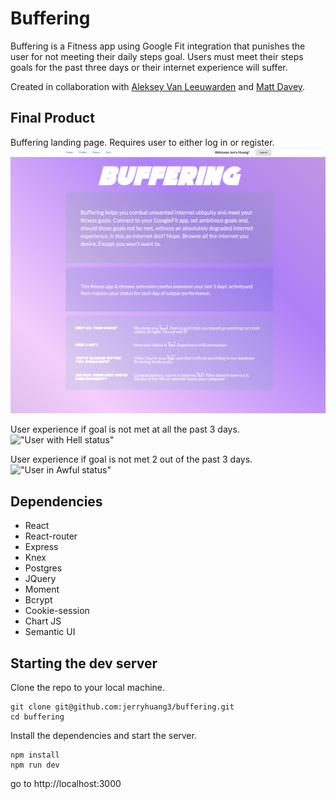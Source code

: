 # Buffering

Buffering is a Fitness app using Google Fit integration that punishes the user for not meeting their daily steps goal. Users must meet their steps goals for the past three days or their internet experience will suffer.

Created in collaboration with [Aleksey Van Leeuwarden](https://github.com/VanLeeuwarden) and [Matt Davey](https://github.com/MattTurnip).

## Final Product
Buffering landing page. Requires user to either log in or register.
!["Buffering Home Page"](https://github.com/jerryhuang3/buffering/blob/master/docs/buffering%20home.png)

User experience if goal is not met at all the past 3 days.
!["User with Hell status"](https://github.com/jerryhuang3/buffering/blob/master/docs/bufferinghell.gif)

User experience if goal is not met 2 out of the past 3 days.
!["User in Awful status"](https://github.com/jerryhuang3/buffering/blob/master/docs/bufferingawful.gif)

## Dependencies

- React
- React-router
- Express
- Knex
- Postgres
- JQuery
- Moment
- Bcrypt
- Cookie-session
- Chart JS
- Semantic UI

## Starting the dev server

Clone the repo to your local machine.
```
git clone git@github.com:jerryhuang3/buffering.git
cd buffering
```
Install the dependencies and start the server.
```
npm install
npm run dev
```

go to http://localhost:3000

